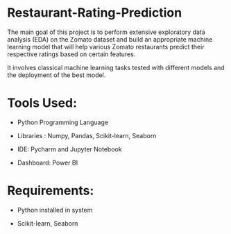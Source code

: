 # Restaurant-Rating-Prediction
The main goal of this project is to perform extensive exploratory data analysis (EDA) on the Zomato dataset and build an appropriate machine learning model that will help various Zomato restaurants predict their respective ratings based on certain features.

It involves classical machine learning tasks tested with different models and the deployment of the best model.

# Tools Used:
* Python Programming Language

* Libraries : Numpy, Pandas, Scikit-learn, Seaborn

* IDE: Pycharm and Jupyter Notebook

* Dashboard: Power BI

# Requirements:
* Python installed in system

* Scikit-learn, Seaborn
